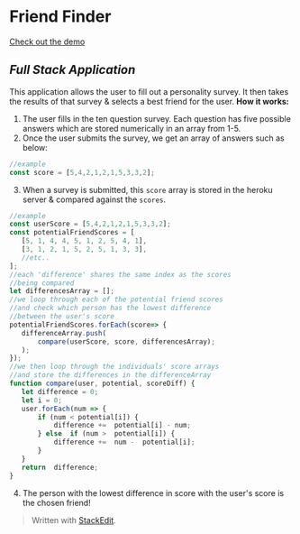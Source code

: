 # Friend Finder
[Check out the demo](https://simple-friend-finder.herokuapp.com/)
## *Full Stack Application*
This application allows the user to fill out a personality survey. It then takes the results of that survey & selects a best friend for the user. 
**How it works:**

 1. The user fills in the ten question survey. Each question has five possible answers which are stored numerically in an array from 1-5.
 2. Once the user submits the survey, we get an array of answers such as below:
```javascript
//example
const score = [5,4,2,1,2,1,5,3,3,2];
```
 3. When a survey is submitted, this `score` array is stored in the heroku server & compared against the `scores`. 
 ```javascript
 //example
 const userScore = [5,4,2,1,2,1,5,3,3,2];
 const potentialFriendScores = [
	[5, 1, 4, 4, 5, 1, 2, 5, 4, 1],
	[3, 1, 2, 1, 5, 2, 5, 1, 3, 3],
	//etc..
];
//each 'difference' shares the same index as the scores
//being compared
let differencesArray = [];
//we loop through each of the potential friend scores
//and check which person has the lowest difference
//between the user's score
potentialFriendScores.forEach(score=> {
	differenceArray.push(
		compare(userScore, score, differencesArray);
	);
});
//we then loop through the individuals' score arrays
//and store the differences in the differenceArray
function compare(user, potential, scoreDiff) {
	let difference = 0;
	let i = 0;
	user.forEach(num => {
		if (num < potential[i]) {
			difference +=  potential[i] - num;
		} else  if (num >  potential[i]) {
			difference +=  num -  potential[i];
		}
	}
	return  difference;
}
```
	
 4. The person with the lowest difference in score with the user's score  is the chosen friend! 








> Written with [StackEdit](https://stackedit.io/).

